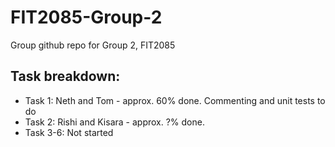 # FIT2085-Group-2
Group github repo for Group 2, FIT2085

## Task breakdown:
* Task 1: Neth and Tom - approx. 60% done. Commenting and unit tests to do
* Task 2: Rishi and Kisara - approx. ?% done.
* Task 3-6: Not started
